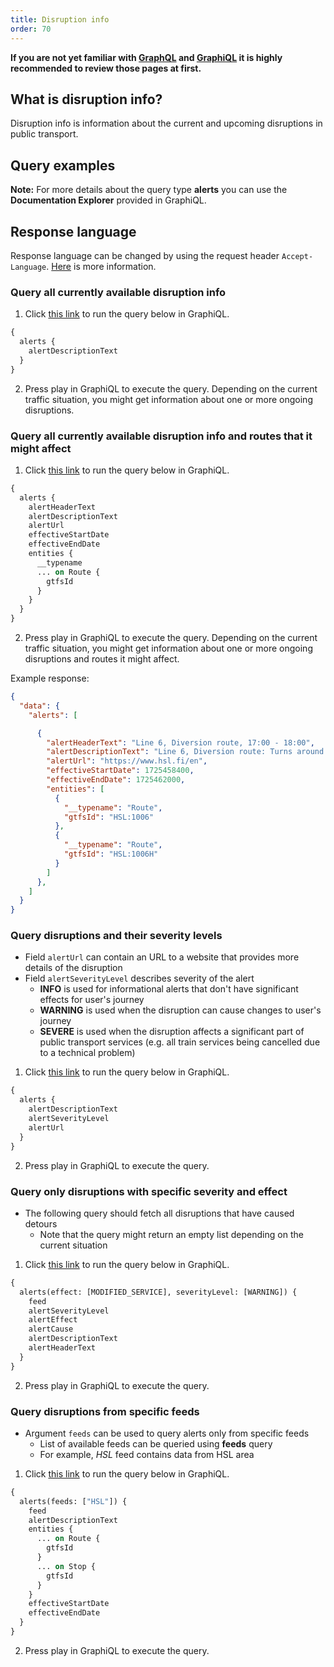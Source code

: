 ```yaml
---
title: Disruption info
order: 70
---
```


**If you are not yet familiar with [GraphQL](../0-graphql) and [GraphiQL](../1-graphiql) it is highly recommended to review those pages at first.**

## What is disruption info?

Disruption info is information about the current and upcoming disruptions in public transport.

## Query examples

**Note:** For more details about the query type **alerts** you can use the **Documentation Explorer** provided in GraphiQL.

## Response language

Response language can be changed by using the request header `Accept-Language`. [Here](../4-translations) is more information.

### Query all currently available disruption info

1. Click [this link](https://api.digitransit.fi/graphiql/hsl/v2?query=%257B%250A%2520%2520alerts%2520%257B%250A%2520%2520%2520%2520alertDescriptionText%250A%2520%2520%257D%250A%257D) to run the query below in GraphiQL.

```graphql
{
  alerts {
    alertDescriptionText
  }
}
```

2. Press play in GraphiQL to execute the query. Depending on the current traffic situation, you might get information about one or more ongoing disruptions.

### Query all currently available disruption info and routes that it might affect

1. Click [this link](https://api.digitransit.fi/graphiql/hsl/v2?query=%257B%250A%2520%2520alerts%2520%257B%250A%2520%2520%2520%2520alertHeaderText%250A%2520%2520%2520%2520alertDescriptionText%250A%2520%2520%2520%2520alertUrl%250A%2520%2520%2520%2520effectiveStartDate%250A%2520%2520%2520%2520effectiveEndDate%250A%2520%2520%2520%2520entities%2520%257B%250A%2520%2520%2520%2520%2520%2520__typename%250A%2520%2520%2520%2520%2520%2520...%2520on%2520Route%2520%257B%250A%2520%2520%2520%2520%2520%2520%2520%2520gtfsId%250A%2520%2520%2520%2520%2520%2520%257D%250A%2520%2520%2520%2520%257D%250A%2520%2520%257D%250A%257D) to run the query below in GraphiQL.

```graphql
{
  alerts {
    alertHeaderText
    alertDescriptionText
    alertUrl
    effectiveStartDate
    effectiveEndDate
    entities {
      __typename
      ... on Route {
        gtfsId
      }
    }
  }
}
```

2. Press play in GraphiQL to execute the query. Depending on the current traffic situation, you might get information about one or more ongoing disruptions and routes it might affect.

Example response:
```json
{
  "data": {
    "alerts": [

      {
        "alertHeaderText": "Line 6, Diversion route, 17:00 - 18:00",
        "alertDescriptionText": "Line 6, Diversion route: Turns around in Kolmikulma., Reason: Technical failure, Estimated duration: 17:00 - 18:00",
        "alertUrl": "https://www.hsl.fi/en",
        "effectiveStartDate": 1725458400,
        "effectiveEndDate": 1725462000,
        "entities": [
          {
            "__typename": "Route",
            "gtfsId": "HSL:1006"
          },
          {
            "__typename": "Route",
            "gtfsId": "HSL:1006H"
          }
        ]
      },
    ]
  }
}
```

### Query disruptions and their severity levels

* Field `alertUrl` can contain an URL to a website that provides more details of the disruption
* Field `alertSeverityLevel` describes severity of the alert
  * **INFO** is used for informational alerts that don't have significant effects for user's journey
  * **WARNING** is used when the disruption can cause changes to user's journey
  * **SEVERE** is used when the disruption affects a significant part of public transport services (e.g. all train services being cancelled due to a technical problem)  
  

1. Click [this link](https://api.digitransit.fi/graphiql/hsl/v2?query=%257B%250A%2520%2520alerts%2520%257B%250A%2520%2520%2520%2520alertDescriptionText%250A%2520%2520%2520%2520alertSeverityLevel%250A%2520%2520%2520%2520alertUrl%250A%2520%2520%257D%250A%257D) to run the query below in GraphiQL.

```graphql
{
  alerts {
    alertDescriptionText
    alertSeverityLevel
    alertUrl
  }
}
```

2. Press play in GraphiQL to execute the query.

### Query only disruptions with specific severity and effect

* The following query should fetch all disruptions that have caused detours
  * Note that the query might return an empty list depending on the current situation


1. Click [this link](https://api.digitransit.fi/graphiql/hsl/v2?query=%257B%250A%2509alerts%28effect%253A%2520%255BMODIFIED_SERVICE%255D%252C%2520severityLevel%253A%2520%255BWARNING%255D%29%2520%257B%250A%2520%2520%2520%2520feed%250A%2520%2520%2520%2520alertSeverityLevel%250A%2520%2520%2520%2520alertEffect%250A%2520%2520%2520%2520alertCause%250A%2520%2520%2520%2520alertDescriptionText%250A%2520%2520%2520%2520alertHeaderText%250A%2520%2520%257D%250A%257D) to run the query below in GraphiQL.

```graphql
{
  alerts(effect: [MODIFIED_SERVICE], severityLevel: [WARNING]) {
    feed
    alertSeverityLevel
    alertEffect
    alertCause
    alertDescriptionText
    alertHeaderText
  }
}
```

2. Press play in GraphiQL to execute the query.


### Query disruptions from specific feeds

* Argument `feeds` can be used to query alerts only from specific feeds
  * List of available feeds can be queried using **feeds** query
  * For example, *HSL* feed contains data from HSL area  


1. Click [this link](https://api.digitransit.fi/graphiql/hsl/v2?query=%257B%250A%2520%2520alerts%28feeds%253A%2520%255B%2522HSL%2522%255D%29%2520%257B%250A%2520%2520%2520%2520feed%250A%2520%2520%2520%2520alertDescriptionText%250A%2520%2520%2520%2520entities%2520%257B%250A%2520%2520%2520%2520%2520%2520...%2520on%2520Route%2520%257B%250A%2520%2520%2520%2520%2520%2520%2520%2520gtfsId%250A%2520%2520%2520%2520%2520%2520%257D%250A%2520%2520%2520%2520%2520%2520...%2520on%2520Trip%2520%257B%250A%2520%2520%2520%2520%2520%2520%2520%2520gtfsId%250A%2520%2520%2520%2520%2520%2520%257D%250A%2520%2520%2520%2520%2520%2520...%2520on%2520Stop%2520%257B%250A%2520%2520%2520%2520%2520%2520%2520%2520gtfsId%250A%2520%2520%2520%2520%2520%2520%257D%250A%2520%2520%2520%2520%257D%250A%2520%2520%2520%2520effectiveStartDate%250A%2520%2520%2520%2520effectiveEndDate%250A%2520%2520%257D%250A%257D) to run the query below in GraphiQL.

```graphql
{
  alerts(feeds: ["HSL"]) {
    feed
    alertDescriptionText
    entities {
      ... on Route {
        gtfsId
      }
      ... on Stop {
        gtfsId
      }
    }
    effectiveStartDate
    effectiveEndDate
  }
}
```

2. Press play in GraphiQL to execute the query.
